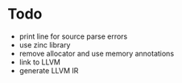 # Todo
* print line for source parse errors
* use zinc library
* remove allocator and use memory annotations
* link to LLVM
* generate LLVM IR